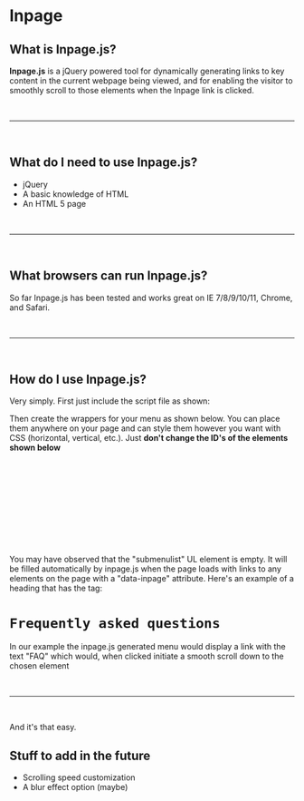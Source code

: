 Inpage
======

<h2>What is Inpage.js?</h2>
<p>
<b>Inpage.js</b> is a jQuery powered tool for dynamically generating links to key content in the current webpage being viewed, and for enabling the visitor to smoothly scroll to those elements when the Inpage link is clicked.
</p>

<br />
<hr />
<br />

<h2>What do I need to use Inpage.js?</h2>
<p>
<ul>
<li>jQuery</li>
<li>A basic knowledge of HTML</li>
<li>An HTML 5 page</li>
</ul>
</p>

<br />
<hr />
<br />

<h2>What browsers can run Inpage.js?</h2>
<p>
So far Inpage.js has been tested and works great on IE 7/8/9/10/11, Chrome, and Safari.
</p>

<br />
<hr />
<br />

<h2>How do I use Inpage.js?</h2>
<div>
<p>Very simply.  First just include the script file as shown:</p>
<p><code><script src="/js/inpage.js"></script></code></p>
<p>Then create the wrappers for your menu as shown below.  You can place them anywhere on your page and can style them however you want with CSS (horizontal, vertical, etc.).  Just <strong>don't change the ID's of the elements shown below</strong></p>
<p>
<code>
<div id='submenu_wrapper'>
	<nav id="submenu">
		<ul id="submenulist" ></ul>
    </nav>
</div>
</code>
</p>
<p>You may have observed that the "submenulist" UL element is empty.  It will be filled automatically by inpage.js when the page loads with links to any elements on the page with a "data-inpage" attribute.  Here's an example of a heading that has the tag:</p>
<p><code><h1 data-inpage="FAQ">Frequently asked questions</h1></code></p>
<p>In our example the inpage.js generated menu would display a link with the text "FAQ" which would, when clicked initiate a smooth scroll down to the chosen element</p>

<br />
<hr />
<br />

<div>
<p>And it's that easy.</p>
</div>

<div>
<h2>Stuff to add in the future</h2>
<p>
<ul>
<li>Scrolling speed customization</li>
<li>A blur effect option (maybe)</li>
</ul>
</p>
</div>
